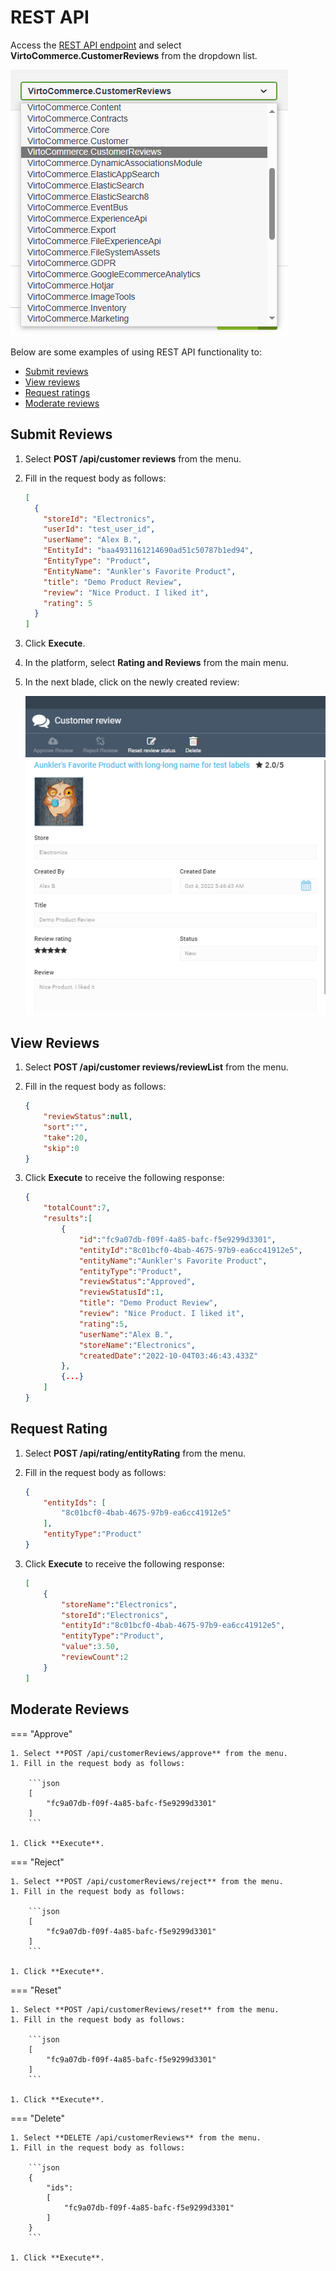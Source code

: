 # REST API

Access the [REST API endpoint](https://virtostart-demo-admin.govirto.com/docs/index.html) and select **VirtoCommerce.CustomerReviews** from the dropdown list.

![Select Customer Reviews](media/customer-reviews-api.png)

Below are some examples of using REST API functionality to:

* [Submit reviews](rest-api.md#submit-reviews)
* [View reviews](rest-api.md#view-reviews)
* [Request ratings](rest-api.md#request-rating)
* [Moderate reviews](rest-api.md#moderate-reviews)

## Submit Reviews

1. Select **POST /api/customer reviews** from the menu.
1. Fill in the request body as follows: 

    ```json
    [
      {
        "storeId": "Electronics",
        "userId": "test_user_id",
        "userName": "Alex B.",
        "EntityId": "baa4931161214690ad51c50787b1ed94",
        "EntityType": "Product",
        "EntityName": "Aunkler's Favorite Product",
        "title": "Demo Product Review",
        "review": "Nice Product. I liked it",
        "rating": 5
      }
    ]
    ```
1. Click **Execute**.
1. In the platform, select **Rating and Reviews** from the main menu.
1. In the next blade, click on the newly created review: 

    ![Created review](media/review-created-api.png)


## View Reviews

1. Select **POST /api/customer reviews/reviewList** from the menu.
1. Fill in the request body as follows: 

    ```json
    {
        "reviewStatus":null,
        "sort":"",
        "take":20,
        "skip":0
    }
    ```

1. Click **Execute** to receive the following response:
    
    ```json
    {
        "totalCount":7,
        "results":[
            {
                "id":"fc9a07db-f09f-4a85-bafc-f5e9299d3301",
                "entityId":"8c01bcf0-4bab-4675-97b9-ea6cc41912e5",
                "entityName":"Aunkler's Favorite Product",
                "entityType":"Product",
                "reviewStatus":"Approved",
                "reviewStatusId":1,
                "title": "Demo Product Review",
                "review": "Nice Product. I liked it",
                "rating":5,
                "userName":"Alex B.",
                "storeName":"Electronics",
                "createdDate":"2022-10-04T03:46:43.433Z"
            },
            {...}
        ]
    }
    ```

## Request Rating

1. Select **POST /api/rating/entityRating** from the menu.
1. Fill in the request body as follows: 

    ```json
    {
        "entityIds": [
            "8c01bcf0-4bab-4675-97b9-ea6cc41912e5"
        ],
        "entityType":"Product"
    }
    ```

1. Click **Execute** to receive the following response:
    
    ```json
    [
        {
            "storeName":"Electronics",
            "storeId":"Electronics",
            "entityId":"8c01bcf0-4bab-4675-97b9-ea6cc41912e5",
            "entityType":"Product",
            "value":3.50,
            "reviewCount":2
        }
    ]
    ```

## Moderate Reviews

=== "Approve"

    1. Select **POST /api/customerReviews/approve** from the menu.
    1. Fill in the request body as follows: 

        ```json
        [
            "fc9a07db-f09f-4a85-bafc-f5e9299d3301"
        ]
        ```

    1. Click **Execute**.

=== "Reject"

    1. Select **POST /api/customerReviews/reject** from the menu.
    1. Fill in the request body as follows: 

        ```json
        [
            "fc9a07db-f09f-4a85-bafc-f5e9299d3301"
        ]
        ```

    1. Click **Execute**.


=== "Reset"

    1. Select **POST /api/customerReviews/reset** from the menu.
    1. Fill in the request body as follows: 

        ```json
        [
            "fc9a07db-f09f-4a85-bafc-f5e9299d3301"
        ]
        ```

    1. Click **Execute**.

=== "Delete"

    1. Select **DELETE /api/customerReviews** from the menu.
    1. Fill in the request body as follows: 

        ```json
        {
            "ids":
            [
                "fc9a07db-f09f-4a85-bafc-f5e9299d3301"
            ]
        }
        ```

    1. Click **Execute**.
